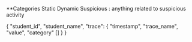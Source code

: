 **Categories
Static
Dynamic
Suspicious : anything related to suspicious activity


{
    "student_id",
    "student_name",
    "trace": {
        "timestamp",
        "trace_name",
        "value",
        "category" []
    }
}
